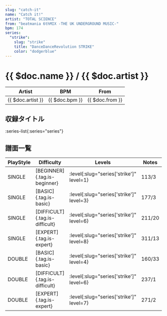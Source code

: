 ```yaml
---
slug: "catch-it"
name: "Catch it!"
artist: "TOTAL SCIENCE"
from: "beatmania 6thMIX -THE UK UNDERGROUND MUSIC-"
bpm: 174
series:
  "strike":
    slug: "strike"
    title: "DanceDanceRevolution STRIKE"
    color: "dodgerblue"
---
```


# {{ $doc.name }} / {{ $doc.artist }}

|Artist|BPM|From|
|------|---|----|
|{{ $doc.artist }}|{{ $doc.bpm }}|{{ $doc.from }}|

## 収録タイトル

:series-list{:series="series"}

## 譜面一覧

|PlayStyle|Difficulty|Levels|Notes|Movie|
|---------|----------|------|-----|-----|
|SINGLE|[BEGINNER]{.tag.is-beginner}|:level{:slug="series['strike']" level=1}|113/3||
|SINGLE|[BASIC]{.tag.is-basic}|:level{:slug="series['strike']" level=3}|177/3||
|SINGLE|[DIFFICULT]{.tag.is-difficult}|:level{:slug="series['strike']" level=6}|211/20||
|SINGLE|[EXPERT]{.tag.is-expert}|:level{:slug="series['strike']" level=8}|311/13||
|DOUBLE|[BASIC]{.tag.is-basic}|:level{:slug="series['strike']" level=4}|160/33||
|DOUBLE|[DIFFICULT]{.tag.is-difficult}|:level{:slug="series['strike']" level=6}|237/1||
|DOUBLE|[EXPERT]{.tag.is-expert}|:level{:slug="series['strike']" level=7}|271/2||
